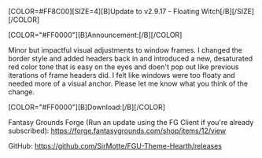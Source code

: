 [COLOR=#FF8C00][SIZE=4][B]Update to v2.9.17 - Floating Witch[/B][/SIZE][/COLOR]


[COLOR="#FF0000"][B]Announcement:[/B][/COLOR]

Minor but impactful visual adjustments to window frames. I changed the border style and added headers back in and introduced a new, desaturated red color tone that is easy on the eyes and doen't pop out like previous iterations of frame headers did.
I felt like windows were too floaty and needed more of a visual anchor. Please let me know what you think of the change.


[COLOR="#FF0000"][B]Download:[/B][/COLOR]

Fantasy Grounds Forge
(Run an update using the FG Client if you're already subscribed):
https://forge.fantasygrounds.com/shop/items/12/view

GitHub:
https://github.com/SirMotte/FGU-Theme-Hearth/releases


